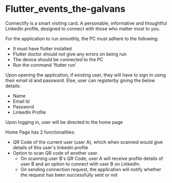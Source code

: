 # Flutter_events_the-galvans
Connectify is a smart visiting card. A personable, informative and thoughtful LinkedIn profile, designed to connect with those who matter most to you.

For the application to run smoothly, the PC must adhere to the following:
- It must have flutter installed
- Flutter doctor should not give any errors on being run
- The device should be connected to the PC
- Run the command 'flutter run'

Upon opening the application, if existing user, they will have to sign in using their email id and password. Else, user can registerby giving the below details:
- Name
- Email Id
- Password
- LinkedIn Profile

Upon logging in, user will be directed to the home page

Home Page has 2 functionalities:
- QR Code of the current user (user A), which when scanned would give details of this user's linkedin profile
- Option to scan QR code of another user. 
  - On scanning user B's QR Code, user A will receive profile details of user B and an option to connect with user B on LinkedIn.
  - On sending connection request, the application will notify whether the request has been successfully sent or not

